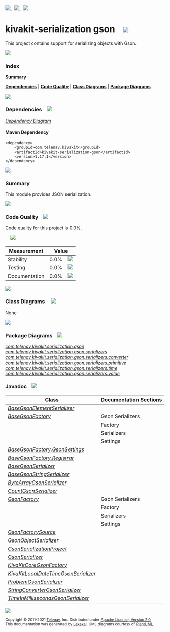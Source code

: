 [//]: # (start-user-text)

<a href="https://www.kivakit.org">
<img src="https://telenav.github.io/telenav-assets/images/icons/web-32.png" srcset="https://telenav.github.io/telenav-assets/images/icons/web-32-2x.png 2x"/>
</a>
&nbsp;
<a href="https://twitter.com/openkivakit">
<img src="https://telenav.github.io/telenav-assets/images/logos/twitter/twitter-32.png" srcset="https://telenav.github.io/telenav-assets/images/logos/twitter/twitter-32-2x.png 2x"/>
</a>
&nbsp;
<a href="https://kivakit.zulipchat.com">
<img src="https://telenav.github.io/telenav-assets/images/logos/zulip/zulip-32.png" srcset="https://telenav.github.io/telenav-assets/images/logos/zulip/zulip-32-2x.png 2x"/>
</a>

[//]: # (end-user-text)

# kivakit-serialization gson &nbsp;&nbsp; <img src="https://telenav.github.io/telenav-assets/images/icons/communicate-64.png" srcset="https://telenav.github.io/telenav-assets/images/icons/communicate-64-2x.png 2x"/>

This project contains support for serializing objects with Gson.

<img src="https://telenav.github.io/telenav-assets/images/separators/horizontal-line-512.png" srcset="https://telenav.github.io/telenav-assets/images/separators/horizontal-line-512-2x.png 2x"/>

### Index

[**Summary**](#summary)  

[**Dependencies**](#dependencies) | [**Code Quality**](#code-quality) | [**Class Diagrams**](#class-diagrams) | [**Package Diagrams**](#package-diagrams)

<img src="https://telenav.github.io/telenav-assets/images/separators/horizontal-line-512.png" srcset="https://telenav.github.io/telenav-assets/images/separators/horizontal-line-512-2x.png 2x"/>

### Dependencies <a name="dependencies"></a> &nbsp;&nbsp; <img src="https://telenav.github.io/telenav-assets/images/icons/dependencies-32.png" srcset="https://telenav.github.io/telenav-assets/images/icons/dependencies-32-2x.png 2x"/>

[*Dependency Diagram*](https://www.kivakit.org/1.17.1/lexakai/kivakit/kivakit-serialization/gson/documentation/diagrams/dependencies.svg)

#### Maven Dependency

    <dependency>
        <groupId>com.telenav.kivakit</groupId>
        <artifactId>kivakit-serialization-gson</artifactId>
        <version>1.17.1</version>
    </dependency>

<img src="https://telenav.github.io/telenav-assets/images/separators/horizontal-line-128.png" srcset="https://telenav.github.io/telenav-assets/images/separators/horizontal-line-128-2x.png 2x"/>

[//]: # (start-user-text)

### Summary <a name = "summary"></a>

This module provides JSON serialization.

[//]: # (end-user-text)

<img src="https://telenav.github.io/telenav-assets/images/separators/horizontal-line-128.png" srcset="https://telenav.github.io/telenav-assets/images/separators/horizontal-line-128-2x.png 2x"/>

### Code Quality <a name="code-quality"></a> &nbsp;&nbsp; <img src="https://telenav.github.io/telenav-assets/images/icons/ruler-32.png" srcset="https://telenav.github.io/telenav-assets/images/icons/ruler-32-2x.png 2x"/>

Code quality for this project is 0.0%.  
  
&nbsp; &nbsp; <img src="https://telenav.github.io/telenav-assets/images/meters/meter-0-96.png" srcset="https://telenav.github.io/telenav-assets/images/meters/meter-0-96-2x.png 2x"/>

| Measurement   | Value                    |
|---------------|--------------------------|
| Stability     | 0.0%&nbsp; &nbsp; <img src="https://telenav.github.io/telenav-assets/images/meters/meter-0-96.png" srcset="https://telenav.github.io/telenav-assets/images/meters/meter-0-96-2x.png 2x"/>     |
| Testing       | 0.0%&nbsp; &nbsp; <img src="https://telenav.github.io/telenav-assets/images/meters/meter-0-96.png" srcset="https://telenav.github.io/telenav-assets/images/meters/meter-0-96-2x.png 2x"/>       |
| Documentation | 0.0%&nbsp; &nbsp; <img src="https://telenav.github.io/telenav-assets/images/meters/meter-0-96.png" srcset="https://telenav.github.io/telenav-assets/images/meters/meter-0-96-2x.png 2x"/> |

<img src="https://telenav.github.io/telenav-assets/images/separators/horizontal-line-128.png" srcset="https://telenav.github.io/telenav-assets/images/separators/horizontal-line-128-2x.png 2x"/>

### Class Diagrams <a name="class-diagrams"></a> &nbsp; &nbsp; <img src="https://telenav.github.io/telenav-assets/images/icons/diagram-40.png" srcset="https://telenav.github.io/telenav-assets/images/icons/diagram-40-2x.png 2x"/>

None

<img src="https://telenav.github.io/telenav-assets/images/separators/horizontal-line-128.png" srcset="https://telenav.github.io/telenav-assets/images/separators/horizontal-line-128-2x.png 2x"/>

### Package Diagrams <a name="package-diagrams"></a> &nbsp;&nbsp; <img src="https://telenav.github.io/telenav-assets/images/icons/box-24.png" srcset="https://telenav.github.io/telenav-assets/images/icons/box-24-2x.png 2x"/>

[*com.telenav.kivakit.serialization.gson*](https://www.kivakit.org/1.17.1/lexakai/kivakit/kivakit-serialization/gson/documentation/diagrams/com.telenav.kivakit.serialization.gson.svg)  
[*com.telenav.kivakit.serialization.gson.serializers*](https://www.kivakit.org/1.17.1/lexakai/kivakit/kivakit-serialization/gson/documentation/diagrams/com.telenav.kivakit.serialization.gson.serializers.svg)  
[*com.telenav.kivakit.serialization.gson.serializers.converter*](https://www.kivakit.org/1.17.1/lexakai/kivakit/kivakit-serialization/gson/documentation/diagrams/com.telenav.kivakit.serialization.gson.serializers.converter.svg)  
[*com.telenav.kivakit.serialization.gson.serializers.primitive*](https://www.kivakit.org/1.17.1/lexakai/kivakit/kivakit-serialization/gson/documentation/diagrams/com.telenav.kivakit.serialization.gson.serializers.primitive.svg)  
[*com.telenav.kivakit.serialization.gson.serializers.time*](https://www.kivakit.org/1.17.1/lexakai/kivakit/kivakit-serialization/gson/documentation/diagrams/com.telenav.kivakit.serialization.gson.serializers.time.svg)  
[*com.telenav.kivakit.serialization.gson.serializers.value*](https://www.kivakit.org/1.17.1/lexakai/kivakit/kivakit-serialization/gson/documentation/diagrams/com.telenav.kivakit.serialization.gson.serializers.value.svg)

### Javadoc <a name="code-quality"></a> &nbsp;&nbsp; <img src="https://telenav.github.io/telenav-assets/images/icons/books-24.png" srcset="https://telenav.github.io/telenav-assets/images/icons/books-24-2x.png 2x"/>

| Class | Documentation Sections  |
|-------|-------------------------|
| [*BaseGsonElementSerializer*](https://www.kivakit.org/1.17.1/javadoc/kivakit/kivakit-serialization-gson/com/telenav/kivakit/serialization/gson/serializers/BaseGsonElementSerializer.html) |  |  
| [*BaseGsonFactory*](https://www.kivakit.org/1.17.1/javadoc/kivakit/kivakit-serialization-gson/com/telenav/kivakit/serialization/gson/BaseGsonFactory.html) | Gson Serializers |  
| | Factory |  
| | Serializers |  
| | Settings |  
| [*BaseGsonFactory.GsonSettings*](https://www.kivakit.org/1.17.1/javadoc/kivakit/kivakit-serialization-gson/com/telenav/kivakit/serialization/gson/BaseGsonFactory.GsonSettings.html) |  |  
| [*BaseGsonFactory.Registrar*](https://www.kivakit.org/1.17.1/javadoc/kivakit/kivakit-serialization-gson/com/telenav/kivakit/serialization/gson/BaseGsonFactory.Registrar.html) |  |  
| [*BaseGsonSerializer*](https://www.kivakit.org/1.17.1/javadoc/kivakit/kivakit-serialization-gson/com/telenav/kivakit/serialization/gson/serializers/BaseGsonSerializer.html) |  |  
| [*BaseGsonStringSerializer*](https://www.kivakit.org/1.17.1/javadoc/kivakit/kivakit-serialization-gson/com/telenav/kivakit/serialization/gson/serializers/BaseGsonStringSerializer.html) |  |  
| [*ByteArrayGsonSerializer*](https://www.kivakit.org/1.17.1/javadoc/kivakit/kivakit-serialization-gson/com/telenav/kivakit/serialization/gson/serializers/primitive/ByteArrayGsonSerializer.html) |  |  
| [*CountGsonSerializer*](https://www.kivakit.org/1.17.1/javadoc/kivakit/kivakit-serialization-gson/com/telenav/kivakit/serialization/gson/serializers/value/CountGsonSerializer.html) |  |  
| [*GsonFactory*](https://www.kivakit.org/1.17.1/javadoc/kivakit/kivakit-serialization-gson/com/telenav/kivakit/serialization/gson/GsonFactory.html) | Gson Serializers |  
| | Factory |  
| | Serializers |  
| | Settings |  
| [*GsonFactorySource*](https://www.kivakit.org/1.17.1/javadoc/kivakit/kivakit-serialization-gson/com/telenav/kivakit/serialization/gson/GsonFactorySource.html) |  |  
| [*GsonObjectSerializer*](https://www.kivakit.org/1.17.1/javadoc/kivakit/kivakit-serialization-gson/com/telenav/kivakit/serialization/gson/GsonObjectSerializer.html) |  |  
| [*GsonSerializationProject*](https://www.kivakit.org/1.17.1/javadoc/kivakit/kivakit-serialization-gson/com/telenav/kivakit/serialization/gson/GsonSerializationProject.html) |  |  
| [*GsonSerializer*](https://www.kivakit.org/1.17.1/javadoc/kivakit/kivakit-serialization-gson/com/telenav/kivakit/serialization/gson/serializers/GsonSerializer.html) |  |  
| [*KivaKitCoreGsonFactory*](https://www.kivakit.org/1.17.1/javadoc/kivakit/kivakit-serialization-gson/com/telenav/kivakit/serialization/gson/KivaKitCoreGsonFactory.html) |  |  
| [*KivaKitLocalDateTimeGsonSerializer*](https://www.kivakit.org/1.17.1/javadoc/kivakit/kivakit-serialization-gson/com/telenav/kivakit/serialization/gson/serializers/time/KivaKitLocalDateTimeGsonSerializer.html) |  |  
| [*ProblemGsonSerializer*](https://www.kivakit.org/1.17.1/javadoc/kivakit/kivakit-serialization-gson/com/telenav/kivakit/serialization/gson/serializers/value/ProblemGsonSerializer.html) |  |  
| [*StringConverterGsonSerializer*](https://www.kivakit.org/1.17.1/javadoc/kivakit/kivakit-serialization-gson/com/telenav/kivakit/serialization/gson/serializers/converter/StringConverterGsonSerializer.html) |  |  
| [*TimeInMillisecondsGsonSerializer*](https://www.kivakit.org/1.17.1/javadoc/kivakit/kivakit-serialization-gson/com/telenav/kivakit/serialization/gson/serializers/time/TimeInMillisecondsGsonSerializer.html) |  |  

[//]: # (start-user-text)



[//]: # (end-user-text)

<img src="https://telenav.github.io/telenav-assets/images/separators/horizontal-line-512.png" srcset="https://telenav.github.io/telenav-assets/images/separators/horizontal-line-512-2x.png 2x"/>

<sub>Copyright &#169; 2011-2021 [Telenav](https://telenav.com), Inc. Distributed under [Apache License, Version 2.0](LICENSE)</sub>  
<sub>This documentation was generated by [Lexakai](https://lexakai.org). UML diagrams courtesy of [PlantUML](https://plantuml.com).</sub>
